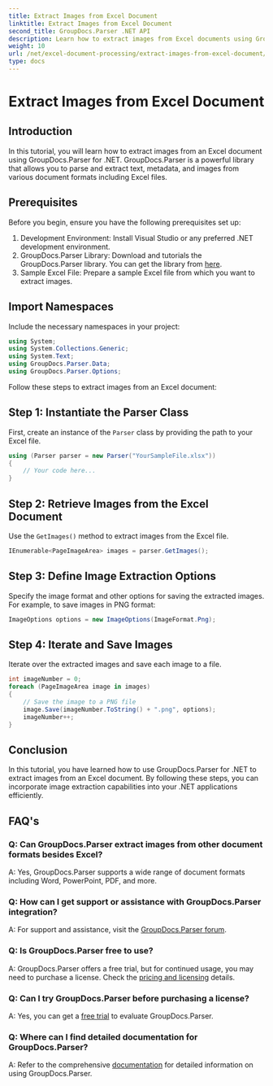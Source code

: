 ```yaml
---
title: Extract Images from Excel Document
linktitle: Extract Images from Excel Document
second_title: GroupDocs.Parser .NET API
description: Learn how to extract images from Excel documents using GroupDocs.Parser for .NET. Step-by-step guide with code examples.
weight: 10
url: /net/excel-document-processing/extract-images-from-excel-document/
type: docs
---
```

# Extract Images from Excel Document

## Introduction
In this tutorial, you will learn how to extract images from an Excel document using GroupDocs.Parser for .NET. GroupDocs.Parser is a powerful library that allows you to parse and extract text, metadata, and images from various document formats including Excel files.
## Prerequisites
Before you begin, ensure you have the following prerequisites set up:
1. Development Environment: Install Visual Studio or any preferred .NET development environment.
2. GroupDocs.Parser Library: Download and tutorials the GroupDocs.Parser library. You can get the library from [here](https://releases.groupdocs.com/parser/net/).
3. Sample Excel File: Prepare a sample Excel file from which you want to extract images.
## Import Namespaces
Include the necessary namespaces in your project:
```csharp
using System;
using System.Collections.Generic;
using System.Text;
using GroupDocs.Parser.Data;
using GroupDocs.Parser.Options;
```
Follow these steps to extract images from an Excel document:
## Step 1: Instantiate the Parser Class
First, create an instance of the `Parser` class by providing the path to your Excel file.
```csharp
using (Parser parser = new Parser("YourSampleFile.xlsx"))
{
    // Your code here...
}
```
## Step 2: Retrieve Images from the Excel Document
Use the `GetImages()` method to extract images from the Excel file.
```csharp
IEnumerable<PageImageArea> images = parser.GetImages();
```
## Step 3: Define Image Extraction Options
Specify the image format and other options for saving the extracted images. For example, to save images in PNG format:
```csharp
ImageOptions options = new ImageOptions(ImageFormat.Png);
```
## Step 4: Iterate and Save Images
Iterate over the extracted images and save each image to a file.
```csharp
int imageNumber = 0;
foreach (PageImageArea image in images)
{
    // Save the image to a PNG file
    image.Save(imageNumber.ToString() + ".png", options);
    imageNumber++;
}
```
## Conclusion
In this tutorial, you have learned how to use GroupDocs.Parser for .NET to extract images from an Excel document. By following these steps, you can incorporate image extraction capabilities into your .NET applications efficiently.

## FAQ's
### Q: Can GroupDocs.Parser extract images from other document formats besides Excel?
A: Yes, GroupDocs.Parser supports a wide range of document formats including Word, PowerPoint, PDF, and more.
### Q: How can I get support or assistance with GroupDocs.Parser integration?
A: For support and assistance, visit the [GroupDocs.Parser forum](https://forum.groupdocs.com/c/parser/17).
### Q: Is GroupDocs.Parser free to use?
A: GroupDocs.Parser offers a free trial, but for continued usage, you may need to purchase a license. Check the [pricing and licensing](https://purchase.groupdocs.com/buy) details.
### Q: Can I try GroupDocs.Parser before purchasing a license?
A: Yes, you can get a [free trial](https://releases.groupdocs.com/) to evaluate GroupDocs.Parser.
### Q: Where can I find detailed documentation for GroupDocs.Parser?
A: Refer to the comprehensive [documentation](https://tutorials.groupdocs.com/parser/net/) for detailed information on using GroupDocs.Parser.
